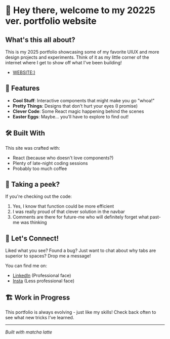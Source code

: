 # 👋 Hey there, welcome to my 20225 ver. portfolio website

## What's this all about?

This is my 2025 portfolio showcasing some of my favorite UIUX and more design projects and experiments. Think of it as my little corner of the internet where I get to show off what I've been building!
- [WEBSITE:)](https://ruocanpeng.com/)

## 🚀 Features

- **Cool Stuff**: Interactive components that might make you go "whoa!"
- **Pretty Things**: Designs that don't hurt your eyes (I promise)
- **Clever Code**: Some React magic happening behind the scenes
- **Easter Eggs**: Maybe... you'll have to explore to find out!

## 🛠️ Built With

This site was crafted with:
- React (because who doesn't love components?)
- Plenty of late-night coding sessions
- Probably too much coffee

## 👀 Taking a peek?

If you're checking out the code:
1. Yes, I know that function could be more efficient
2. I was really proud of that clever solution in the navbar
3. Comments are there for future-me who will definitely forget what past-me was thinking

## 🤝 Let's Connect!

Liked what you see? Found a bug? Just want to chat about why tabs are superior to spaces? Drop me a message!

You can find me on:
- [LinkedIn](https://www.linkedin.com/in/stellapengrnr/) (Professional face)
- [Insta](https://www.instagram.com/ste11acc/) (Less professional face)


## 🏗️ Work in Progress

This portfolio is always evolving - just like my skills! Check back often to see what new tricks I've learned.

---

*Built with matcha latte*
